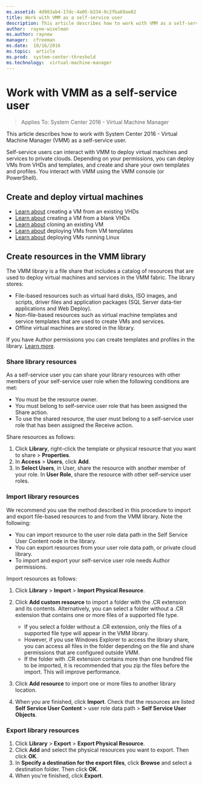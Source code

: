 ```yaml
---
ms.assetid: 4d983ab4-17dc-4a05-b334-9c2fba69ae82
title: Work with VMM as a self-service user
description: This article describes how to work with VMM as a self-service user
author:  rayne-wiselman
ms.author: raynew
manager:  cfreeman
ms.date:  10/16/2016
ms.topic:  article
ms.prod:  system-center-threshold
ms.technology:  virtual-machine-manager
---
```



# Work with VMM as a self-service user

>Applies To: System Center 2016 - Virtual Machine Manager


This article describes how to work with System Center 2016 - Virtual Machine Manager (VMM) as a self-service user.

Self-service users can interact with VMM to deploy virtual machines and services to private clouds. Depending on your permissions, you can deploy VMs from VHDs and templates, and create and share your own templates and profiles. You interact with VMM using the VMM console (or PowerShell).

## Create and deploy virtual machines

- [Learn about](manage-vm-vhd-existing.md) creating a VM from an existing VHDs
- [Learn about](manage-vm-vhd-blank.md) creating a VM from a blank VHDs
- [Learn about](manage-vm-clone.md) cloning an existing VM
- [Learn about](manage-vm-template.md) deploying VMs from VM templates
- [Learn about](manage-vm-linux.md) deploying VMs running Linux

## Create resources in the VMM library

The VMM library is a file share that includes a catalog of resources that are used to deploy virtual machines and services in the VMM fabric. The library stores:

- File-based resources such as virtual hard disks, ISO images, and scripts, driver files and application packages (SQL Server data-tier applications and Web Deploy).
- Non-file-based resources such as virtual machine templates and service templates that are used to create VMs and services.
- Offline virtual machines are stored in the library.

If you have Author permissions you can create templates and profiles in the library. [Learn more](manage-library-overview.md).

### Share library resources

As a self-service user you can share your library resources with other members of your self-service user role when the following conditions are met:

- You must be the resource owner.
- You must belong to self-service user role that has been assigned the Share action.
- To use the shared resource, the user must belong to a self-service user role that has been assigned the Receive action.

Share resources as follows:

1. Click **Library**, right-click the template or physical resource that you want to share > **Properties**.
2. In **Access** > **Users**, click **Add**.
3. In **Select Users**, in User, share the resource with another member of your role. In **User Role**, share the resource with other self-service user roles.


### Import library resources

We recommend you use the method described in this procedure to import and export file-based resources to and from the VMM library. Note the following:

- You can import resource to the user role data path in the Self Service User Content node in the library.
- You can export resources from your user role data path, or private cloud library.
- To import and export your self-service user role needs Author permissions.

Import resources as follows:

1. Click **Library** > **Import** > **Import Physical Resource**.
2. Click **Add custom resource** to import a folder with the .CR extension and its contents. Alternatively, you can select a folder without a .CR extension that contains one or more files of a supported file type.

    - If you select a folder without a .CR extension, only the files of a supported file type will appear in the VMM library.
    - However, if you use Windows Explorer to access the library share, you can access all files in the folder depending on the file and share permissions that are configured outside VMM.
    - If the folder with .CR extension contains more than one hundred file to be imported, it is recommended that you zip the files before the import. This will improve performance.

3. Click **Add resource** to import one or more files to another library location.
4. When you are finished, click **Import**. Check that the resources are listed **Self Service User Content** > user role data path > **Self Service User Objects**.

### Export library resources

1. Click **Library** > **Export** > **Export Physical Resource**.
2. Click **Add** and select the physical resources you want to export. Then click **OK**.
3. In **Specify a destination for the export files**, click **Browse** and select a destination folder. Then click **OK**.
4. When you're finished, click **Export**.

